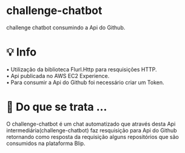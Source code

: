 # challenge-chatbot
challenge chatbot consumindo a Api do Github.

# 💡 Info

• Utilização da biblioteca Flurl.Http para resquisições HTTP. <br>
• Api publicada no AWS EC2 Experience. <br>
• Para consumir a Api do Github foi necessário criar um Token.<br>

# 🎯 Do que se trata ...

O challenge-chatbot é um chat automatizado que através desta Api intermediária(challenge-chatbot) faz resquisição para Api do Github retornando como 
resposta da requisição alguns repositórios que são consumidos na plataforma Blip. <br>

